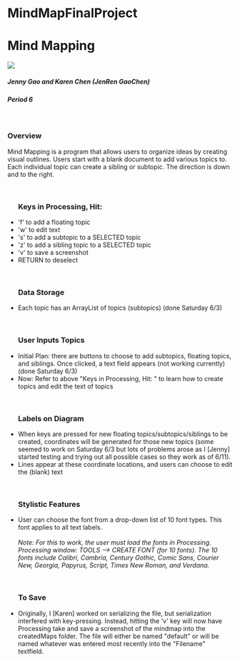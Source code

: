# MindMapFinalProject
<html>
<h1>Mind Mapping</h1>
<img src="http://www.mindmapping.com/img/mind-map.jpg">
<br>
<h5>Jenny Gao and Karen Chen (JenRen GaoChen)</h5>
<h5>Period 6</h5><br>
<h3>Overview</h3>
<p>Mind Mapping is a program that allows users to organize ideas by creating visual outlines. Users start with a blank document to add various topics to. Each individual topic can create a sibling or subtopic.  The direction is down and to the right.</p>
<br>
<ul><h3>Keys in Processing, Hit: </h3>
<li>'f' to add a floating topic</li>
<li>'w' to edit text</li>
<li>'s' to add a subtopic to a SELECTED topic</li>
<li>'z' to add a sibling topic to a SELECTED topic</li>
<li>'v' to save a screenshot</li>
<li>RETURN to deselect</li>
</ul><br>
<ul><h3>Data Storage</h3>
<li>Each topic has an ArrayList of topics (subtopics) (done Saturday 6/3)</li>
</ul><br>
<ul><h3><b>User Inputs Topics </b></h3>
<li>Initial Plan: there are buttons to choose to add subtopics, floating topics, and siblings.  Once clicked, a text field appears (not working currently) (done Saturday 6/3)</li>
<li>Now: Refer to above "Keys in Processing, Hit: " to learn how to create topics and edit the text of topics</li>
</ul><br>
<ul><h3>Labels on Diagram</h3>
<li>When keys are pressed for new floating topics/subtopics/siblings to be created, coordinates will be generated for those new topics (some seemed to work on Saturday 6/3 but lots of problems arose as I [Jenny] started testing and trying out all possible cases so they work as of 6/11). </li>
<li>Lines appear at these coordinate locations, and users can choose to edit the (blank) text</li>
</ul><br>
<ul><h3>Stylistic Features</h3>
<li>User can choose the font from a drop-down list of 10 font types.  This font applies to all text labels.</li><br>
<i>Note: For this to work, the user must load the fonts in Processing.  Processing window: TOOLS --> CREATE FONT (for 10 fonts).  The 10 fonts include Calibri, Cambria, Century Gothic, Comic Sans, Courier New, Georgia, Papyrus, Script, Times New Roman, and Verdana.</i>
</ul><br>
<ul><h3>To Save</h3>
<li>Originally, I [Karen] worked on serializing the file, but serialization interfered with key-pressing. Instead, hitting the 'v' key will now have Processing take and save a screenshot of the mindmap into the createdMaps folder. The file will either be named "default" or will be named whatever was entered most recently into the "Filename" textfield.</li>
</ul><br>
</html>
